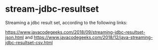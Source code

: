 # stream-jdbc-resultset

Streaming a jdbc result set, according to the following links:

https://www.javacodegeeks.com/2018/09/streaming-jdbc-resultset-json.html
and
https://www.javacodegeeks.com/2018/12/java-streaming-jdbc-resultset-csv.html